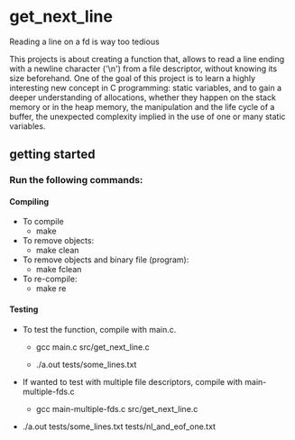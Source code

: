 # get_next_line
Reading a line on a fd is way too tedious

This projects is about creating a function that, allows to read a line ending with a newline character ('\n') from a file descriptor, without knowing its size beforehand. One of the goal of this project is to learn a highly interesting new concept in C programming: static variables, and to gain a deeper understanding of allocations, whether they happen on the stack memory or in the heap memory, the manipulation and the life cycle of a buffer, the unexpected complexity implied in the use of one or many static variables.

## getting started

### Run the following commands:
#### Compiling
+ To compile
  - make
+ To remove objects:
  - make clean
+ To remove objects and binary file (program):
   - make fclean
+ To re-compile:
  - make re

#### Testing
+ To test the function, compile with main.c.

  - gcc main.c src/get_next_line.c

  - ./a.out tests/some_lines.txt

+ If wanted to test with multiple file descriptors, compile with main-multiple-fds.c

  - gcc main-multiple-fds.c src/get_next_line.c

+ ./a.out tests/some_lines.txt tests/nl_and_eof_one.txt
